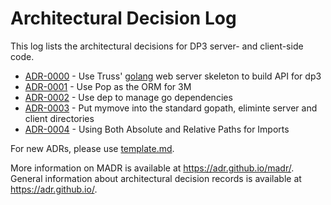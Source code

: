 # Architectural Decision Log

This log lists the architectural decisions for DP3 server- and client-side code.

<!-- adrlog -- Regenerate the content by using "adr-log -i". You can install it via "npm install -g adr-log" -->

- [ADR-0000](0000-server-framework.md) - Use Truss' [golang](https://golang.org/) web server skeleton to build API for dp3
- [ADR-0001](0001-go-orm.md) - Use Pop as the ORM for 3M
- [ADR-0002](0002-go-package-management.md) - Use dep to manage go dependencies
- [ADR-0003](0003-go-path-and-project-layout.md) - Put mymove into the standard gopath, eliminte server and client directories
- [ADR-0004](0004-path-imports.md) - Using Both Absolute and Relative Paths for Imports

<!-- adrlogstop -->

For new ADRs, please use [template.md](template.md).

More information on MADR is available at <https://adr.github.io/madr/>.
General information about architectural decision records is available at <https://adr.github.io/>.
